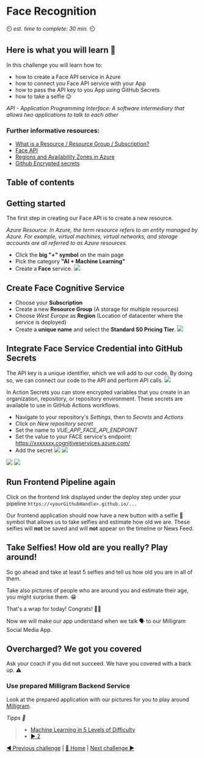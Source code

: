 # Face Recognition

⏲️ _est. time to complete: 30 min._ ⏲️

## Here is what you will learn 🎯

In this challenge you will learn how to:

- how to create a Face API service in Azure
- how to connect you Face API service with your App
- how to pass the API key to you App using GitHub Secrets
- how to take a selfie 😉

*API - Application Programming Interface: A software intermediary that allows two applications to talk to each other*

### Further informative resources:

- [What is a Resource / Resource Group / Subscription?](https://docs.microsoft.com/azure/cloud-adoption-framework/govern/resource-consistency/resource-access-management)
- [Face API](https://azure.microsoft.com/services/cognitive-services/face/)
- [Regions and Availability Zones in Azure](https://docs.microsoft.com/azure/availability-zones/az-overview)
- [Github Encrypted secrets](https://docs.github.com/en/actions/reference/encrypted-secrets)

## Table of contents

## Getting started

The first step in creating our Face API is to create a new resource.

*Azure Resource: In Azure, the term resource refers to an entity managed by Azure. For example, virtual machines, virtual networks, and storage accounts are all referred to as Azure resources.*

- Click the **big "+" symbol** on the main page
- Pick the category **"AI + Machine Learning"**
- Create a **Face** service.
![](./images/dark/create-face.png)

## Create Face Cognitive Service

- Choose your **Subscription**
- Create a new **Resource Group** (A storage for multiple resources)
- Choose *West Europe* as **Region** (Location of datacenter where the service is deployed)
- Create a **unique name** and select the **Standard S0 Pricing Tier**.
![](./images/dark/create-face-options.png)

## Integrate Face Service Credential into GitHub Secrets

The API key is a unique identifier, which we will add to our code. By doing so, we can connect our code to the API and perform API calls.
![](./images/dark/milligram-face-api-access-keys.png)

In Action Secrets you can store encrypted variables that you create in an organization, repository, or repository environment. These secrets are available to use in GitHub Actions workflows.
- Navigate to your repository's _Settings_, then to _Secrets_ and _Actions_
- Click on _New repository secret_
- Set the name to _VUE_APP_FACE_API_ENDPOINT_
- Set the value to your FACE service's endpoint: https://xxxxxxx.cognitiveservices.azure.com/
- Add the secret
![](./images/dark/vue-app-face-api-endpoint-secret.png#gh-dark-mode-only)
![](./images/light/vue-app-face-api-endpoint-secret.png#gh-light-mode-only)

![](./images/dark/vue-app-face-api-key-secret.png#gh-dark-mode-only)
![](./images/light/vue-app-face-api-key-secret.png#gh-light-mode-only)

## Run Frontend Pipeline again

Click on the frontend link displayed under the deploy step under your pipeline `https://<yourGithubHandle>.github.io/...`

Our frontend application should now have a new button with a selfie 🤩 symbol that allows us to take selfies and estimate how old we are.
These selfies will __not__ be saved and will __not__ appear on the timeline or News Feed.

## Take Selfies! How old are you really? Play around!

So go ahead and take at least 5 selfies and tell us how old you are in all of them.

Take also pictures of people who are around you and estimate their age, you might surprise them. 😁

That's a wrap for today! Congrats! 🥳🙏

Now we will make our app understand when we talk 🗣️ to our Milligram Social Media App. 


## Overcharged? We got you covered

Ask your coach if you did not succeed. We have you covered with a back up. ⚠️

### Use prepared Milligram Backend Service

Look at the prepared application with our pictures for you to play around [Milligram](https://codeunicornmartha.github.io/FemaleAIAppInnovationEcosystem/#/?stack-key=a78e2b9a).

_Tipps 📝_
  > - [Machine Learning in 5 Levels of Difficulty](https://youtu.be/5q87K1WaoFI)
  > - [▶ 2](./WorkInProgress)

[◀ Previous challenge](../../day1/Application/README.md) | [🔼 Home](../../README.md) | [Next challenge ▶](../Speech/README.md)